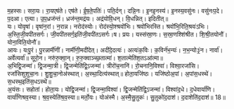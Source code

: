 

  
म॒हस्सः। सरा॒यः। रा॒यएष॑ते। एष॑ते। ई॒ष॒ते॒पतिः॑। पति॒र्दन्। दन्नि॒नः। इ॒नइ॒नस्य॑। इ॒नस्य॒वसु॑नः। वसु॑नःप॒दे। प॒दआ। एत्या। उ॒प॒ध्रज॑न्तं। ध्रज॑न्त॒मद्र॑यः। अद्र॑योवि॒धन्। वि॒धन्नित्। इदितीत्॥  
यः। योवृषा॑। वृषा॑न॒रां। न॒रान्न। नरोद॑स्योः। रोद॑स्यो॒श्श्रवो॑भिः। श्रवो॑भिरस्ति। श्रवो॑भि॒रिति॒श्रवः॑ऽभिः। अ॒स्ति॒जी॒वपी॑तसर्गः। जी॒वपी॑तसर्ग॒इति॑जी॒वपी॑तऽसर्गः।ष। प्रयः। यस्स॑स्रा॒णः। स॒स्रा॒णश्शि॑श्रीत। शि॒श्री॒तयोनौ॑। योना॒विति॒योनौ॑॥  
आयः। यःपु॒रं। पु॒रन्नार्मी॑णीं। नार्मी॑णी॒मदी॑देत्। अदी॑दे॒दत्यः॑। अत्यः॑क॒विः। क॒विर्न॑भ॒न्यः॑। न॒भ॒न्यो३॒॑न। नार्वा॑। अर्वेत्यर्वा॑॥ सूरो॒न। नरु॑रु॒क्वा॒न्। रु॒रु॒क्वाञ्च्छ॒तात्मा॑। श॒तात्मेति॑श॒तऽआ॑त्मा॥  
अ॒भिद्वि॒जन्मा॑। द्वि॒जन्मा॒त्री। द्वि॒जन्मेति॑द्वि॒ऽजन्मा॑। त्रीरो॑च॒नानि॑। रो॒चनानि॒विश्वा॑। विश्वा॒रजां॑सि। रजां॑सिशुशुचा॒नः। शु॒शु॒चा॒नोअ॑स्थात्। अ॒स्था॒दित्य॑स्थात्॥ होता॒यजि॑ष्ठः। यजि॑ष्ठोअ॒पां। अ॒पांस॒धस्थे॑। स॒धस्थ॒इति॑स॒धऽस्थे॑॥  
अ॒यंसः। सहोता॑। होता॒यः। योद्वि॒जन्मा॑। द्वि॒जन्मा॒विश्वा॑। द्वि॒जन्मेति॑द्वि॒ऽजन्मा॑। विश्वा॑द॒धे। द॒धेवार्या॑णि। वार्या॑णिश्रव॒स्या। श्र॒व॒स्येति॑श्र॒व॒स्या॥ मर्तो॒यः। योअ॑स्मै। अ॒स्मै॒सु॒तुकः॑। सु॒तुको॑द॒दाश॑। द॒दाशेति॑द॒दाश॑॥ 18॥  
